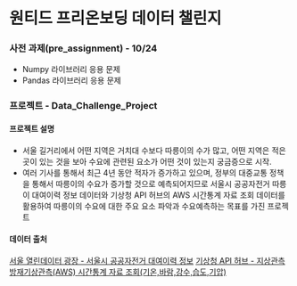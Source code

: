 # 원티드 프리온보딩 데이터 챌린지

### 사전 과제(pre_assignment) - 10/24
- Numpy 라이브러리 응용 문제
- Pandas 라이브러리 응용 문제
### 프로젝트 - Data_Challenge_Project

#### 프로젝트 설명
- 서울 길거리에서 어떤 지역은 거치대 수보다 따릉이의 수가 많고, 어떤 지역은 적은 곳이 있는 것을 보아 수요에 관련된 요소가 어떤 것이 있는지 궁금증으로 시작.
- 여러 기사를 통해서 최근 4년 동안 적자가 증가하고 있으며, 정부의 대중교통 정책을 통해서 따릉이의 수요가 증가할 것으로 예측되어지므로 서울시 공공자전거 따릉이 대여이력 정보 데이터와 기상청 API 허브의 AWS 시간통계 자료 조회 데이터를 활용하여 따릉이의 수요에 대한 주요 요소 파악과 수요예측하는 목표를 가진 프로젝트

#### 데이터 출처
[서울 열린데이터 광장 - 서울시 공공자전거 대여이력 정보](https://data.seoul.go.kr/dataList/OA-15182/F/1/datasetView.do)
[기상청 API 허브 - 지상관측 방재기상관측(AWS) 시간통계 자료 조회(기온,바람,강수,습도,기압)](https://apihub.kma.go.kr)
